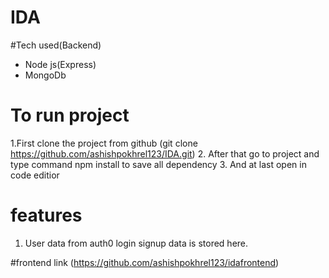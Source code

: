 # IDA
#Tech used(Backend)
 - Node js(Express)
 - MongoDb
# To run project
 1.First clone the project from github (git clone https://github.com/ashishpokhrel123/IDA.git)
 2. After that go to project and type command npm install to save all dependency
 3. And at last open in code editior
 
 # features
  1. User data from auth0 login signup data is stored here.
 
 #frontend
 link (https://github.com/ashishpokhrel123/idafrontend)
